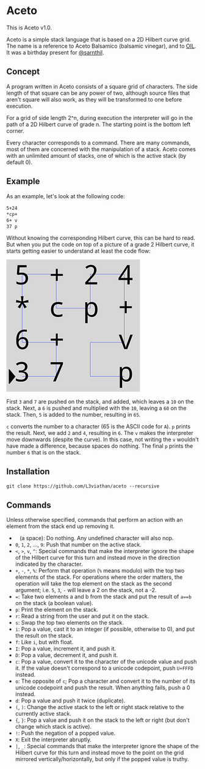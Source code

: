 # Aceto
This is Aceto v1.0.

Aceto is a simple stack language that is based on a 2D Hilbert curve grid. The
name is a reference to Aceto Balsamico (balsamic vinegar), and to
[OIL](https://github.com/L3viathan/OIL). It was a birthday present for
[@sarnthil](https://github.com/sarnthil).

## Concept
A program written in Aceto consists of a square grid of characters. The side
length of that square can be any power of two, although source files that aren't
square will also work, as they will be transformed to one before execution.

For a grid of side length 2^n, during execution the interpreter will go in the
path of a 2D Hilbert curve of grade n. The starting point is the bottom left
corner.

Every character corresponds to a command. There are many commands, most of them
are concerned with the manipulation of a stack. Aceto comes with an unlimited
amount of stacks, one of which is the active stack (by default 0).

## Example

As an example, let's look at the following code:

    5+24
    *cp+
    6+ v
    37 p

Without knowing the corresponding Hilbert curve, this can be hard to read. But
when you put the code on top of a picture of a grade 2 Hilbert curve, it starts
getting easier to understand at least the code flow:

![Example code that prints "A6"](example_small.png)

First `3` and `7` are pushed on the stack, and added, which leaves a `10` on the
stack. Next, a `6` is pushed and multiplied with the `10`, leaving a `60` on the
stack. Then, `5` is added to the number, resulting in `65`.

`c` converts the number to a character (65 is the ASCII code for `A`). `p`
prints the result. Next, we add `2` and `4`, resulting in `6`. The `v` makes the
interpreter move downwards (despite the curve). In this case, not writing the
`v` wouldn't have made a difference, because spaces do nothing. The final `p`
prints the number `6` that is on the stack.

## Installation

    git clone https://github.com/L3viathan/aceto --recursive

## Commands

Unless otherwise specified, commands that perform an action with an element from
the stack end up removing it.

- ` ` (a space): Do nothing. Any undefined character will also nop.
- `0`, `1`, `2`, ..., `9`: Push that number on the active stack.
- `<`, `>`, `v`, `^`: Special commands that make the interpreter ignore the
  shape of the Hilbert curve for this turn and instead move in the direction
  indicated by the character.
- `+`, `-`, `*`, `%`: Perform that operation (`%` means modulo) with the top two
  elements of the stack. For operations where the order matters, the operation
  will take the top element on the stack as the second argument; i.e. `5`, `3`,
  `-` will leave a 2 on the stack, not a -2.
- `=`: Take two elements a and b from the stack and put the result of `a==b` on
  the stack (a boolean value).
- `p`: Print the element on the stack.
- `r`: Read a string from the user and put it on the stack.
- `s`: Swap the top two elements on the stack.
- `i`: Pop a value, cast it to an integer (if possible, otherwise to 0), and put
  the result on the stack.
- `f`: Like `i`, but with float.
- `I`: Pop a value, increment it, and push it.
- `D`: Pop a value, decrement it, and push it.
- `c`: Pop a value, convert it to the character of the unicode value and push
  it. If the value doesn't correspond to a unicode codepoint, push `U+FFFD`
  instead.
- `o`: The opposite of `c`; Pop a character and convert it to the number of its
  unicode codepoint and push the result. When anything fails, push a 0 instead.
- `d`: Pop a value and push it twice (duplicate).
- `(`, `)`: Change the active stack to the left or right stack relative to the
  currently active stack.
- `{`, `}`: Pop a value and push it on the stack to the left or right (but don't
  change which stack is active).
- `!`: Push the negation of a popped value.
- `X`: Exit the interpreter abruptly.
- `|`, `_`: Special commands that make the interpreter ignore the shape of the
  Hilbert curve for this turn and instead move to the point on the grid mirrored
  vertically/horizontally, but only if the popped value is truthy.

